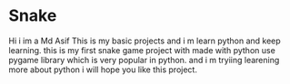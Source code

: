 # Snake

Hi i im a Md Asif This is my basic projects and i m learn python and keep learning.
this is my first snake game project with made with python use pygame library which is very popular in python.
and i m tryiing learening more about python i will hope you like this project.
